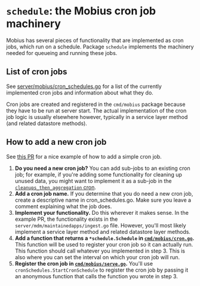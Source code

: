 # `schedule`: the Mobius cron job machinery

Mobius has several pieces of functionality that are implemented as cron jobs, which run on a
schedule. Package `schedule` implements the machinery needed for queueing and running these jobs.

## List of cron jobs

See [server/mobius/cron_schedules.go](../../../server/mobius/cron_schedules.go) for a list of the
currently implemented cron jobs and information about what they do.

Cron jobs are created and registered in the `cmd/mobius` package because they have to be run at
server start. The actual implementation of the cron job logic is usually elsewhere however,
typically in a service layer method (and related datastore methods).

## How to add a new cron job

See [this PR](https://github.com/notawar/mobius/pull/21959/files) for a nice example of how to add a
simple cron job.

1. **Do you need a new cron job?** You can add sub-jobs to an existing cron job; for example, if
   you're adding some functionality for cleaning up unused data, you might want to implement it as a
   sub-job in the [`cleanups_then_aggregation` cron](https://github.com/notawar/mobius/blob/65e374c85c32a7dd582aa1d438161663a4abc43c/cmd/mobius/cron.go#L793).
2. **Add a cron job name.** If you determine that you do need a new cron job, create a descriptive
   name in cron_schedules.go. Make sure you leave a comment explaining what the job does.
3. **Implement your functionality.** Do this wherever it makes sense. In the example PR, the
   functionality exists in the `server/mdm/maintainedapps/ingest.go` file. However, you'll most likely
   implement a service layer method and related datastore layer methods.
4. **Add a function that returns a `*schedule.Schedule` in [`cmd/mobius/cron.go`](../../../cmd/mobius/cron.go).** This function will be used to
   register your cron job so it can actually run. This function should call whatever you implemented
   in step 3. This is also where you can set the interval on which your cron job will run.
5. **Register the cron job in [`cmd/mobius/serve.go`](../../../cmd/mobius/serve.go).** You'll use `cronSchedules.StartCronSchedule` to
   register the cron job by passing it an anonymous function that calls the function you wrote in
   step 3.
